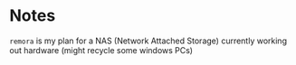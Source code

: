 # Notes

`remora` is my plan for a NAS (Network Attached Storage)
currently working out hardware (might recycle some windows PCs)
